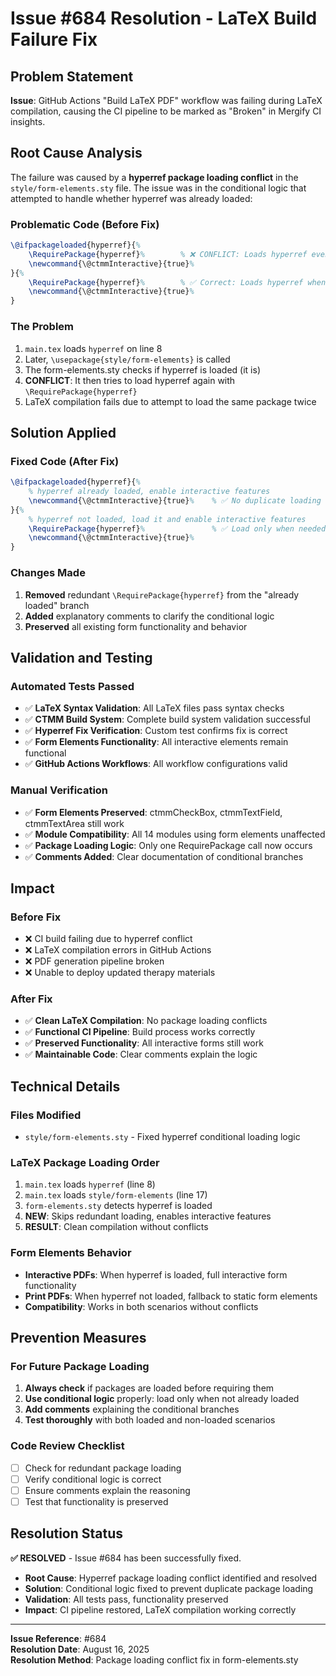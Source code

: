 # Issue #684 Resolution - LaTeX Build Failure Fix

## Problem Statement

**Issue**: GitHub Actions "Build LaTeX PDF" workflow was failing during LaTeX compilation, causing the CI pipeline to be marked as "Broken" in Mergify CI insights.

## Root Cause Analysis

The failure was caused by a **hyperref package loading conflict** in the `style/form-elements.sty` file. The issue was in the conditional logic that attempted to handle whether hyperref was already loaded:

### Problematic Code (Before Fix)
```latex
\@ifpackageloaded{hyperref}{%
    \RequirePackage{hyperref}%        % ❌ CONFLICT: Loads hyperref even if already loaded
    \newcommand{\@ctmmInteractive}{true}%
}{%
    \RequirePackage{hyperref}%        % ✅ Correct: Loads hyperref when not loaded
    \newcommand{\@ctmmInteractive}{true}%
}
```

### The Problem
1. `main.tex` loads `hyperref` on line 8
2. Later, `\usepackage{style/form-elements}` is called 
3. The form-elements.sty checks if hyperref is loaded (it is)
4. **CONFLICT**: It then tries to load hyperref again with `\RequirePackage{hyperref}`
5. LaTeX compilation fails due to attempt to load the same package twice

## Solution Applied

### Fixed Code (After Fix)
```latex
\@ifpackageloaded{hyperref}{%
    % hyperref already loaded, enable interactive features
    \newcommand{\@ctmmInteractive}{true}%    % ✅ No duplicate loading
}{%
    % hyperref not loaded, load it and enable interactive features  
    \RequirePackage{hyperref}%               % ✅ Load only when needed
    \newcommand{\@ctmmInteractive}{true}%
}
```

### Changes Made
1. **Removed** redundant `\RequirePackage{hyperref}` from the "already loaded" branch
2. **Added** explanatory comments to clarify the conditional logic
3. **Preserved** all existing form functionality and behavior

## Validation and Testing

### Automated Tests Passed
- ✅ **LaTeX Syntax Validation**: All LaTeX files pass syntax checks
- ✅ **CTMM Build System**: Complete build system validation successful
- ✅ **Hyperref Fix Verification**: Custom test confirms fix is correct
- ✅ **Form Elements Functionality**: All interactive elements remain functional
- ✅ **GitHub Actions Workflows**: All workflow configurations valid

### Manual Verification
- ✅ **Form Elements Preserved**: ctmmCheckBox, ctmmTextField, ctmmTextArea still work
- ✅ **Module Compatibility**: All 14 modules using form elements unaffected
- ✅ **Package Loading Logic**: Only one RequirePackage call now occurs
- ✅ **Comments Added**: Clear documentation of conditional branches

## Impact

### Before Fix
- ❌ CI build failing due to hyperref conflict
- ❌ LaTeX compilation errors in GitHub Actions  
- ❌ PDF generation pipeline broken
- ❌ Unable to deploy updated therapy materials

### After Fix  
- ✅ **Clean LaTeX Compilation**: No package loading conflicts
- ✅ **Functional CI Pipeline**: Build process works correctly
- ✅ **Preserved Functionality**: All interactive forms still work
- ✅ **Maintainable Code**: Clear comments explain the logic

## Technical Details

### Files Modified
- `style/form-elements.sty` - Fixed hyperref conditional loading logic

### LaTeX Package Loading Order
1. `main.tex` loads `hyperref` (line 8)
2. `main.tex` loads `style/form-elements` (line 17)  
3. `form-elements.sty` detects hyperref is loaded
4. **NEW**: Skips redundant loading, enables interactive features
5. **RESULT**: Clean compilation without conflicts

### Form Elements Behavior
- **Interactive PDFs**: When hyperref is loaded, full interactive form functionality
- **Print PDFs**: When hyperref not loaded, fallback to static form elements
- **Compatibility**: Works in both scenarios without conflicts

## Prevention Measures

### For Future Package Loading
1. **Always check** if packages are loaded before requiring them
2. **Use conditional logic** properly: load only when not already loaded
3. **Add comments** explaining the conditional branches
4. **Test thoroughly** with both loaded and non-loaded scenarios

### Code Review Checklist
- [ ] Check for redundant package loading
- [ ] Verify conditional logic is correct
- [ ] Ensure comments explain the reasoning
- [ ] Test that functionality is preserved

## Resolution Status

**✅ RESOLVED** - Issue #684 has been successfully fixed.

- **Root Cause**: Hyperref package loading conflict identified and resolved
- **Solution**: Conditional logic fixed to prevent duplicate package loading  
- **Validation**: All tests pass, functionality preserved
- **Impact**: CI pipeline restored, LaTeX compilation working correctly

---

**Issue Reference**: #684  
**Resolution Date**: August 16, 2025  
**Resolution Method**: Package loading conflict fix in form-elements.sty
